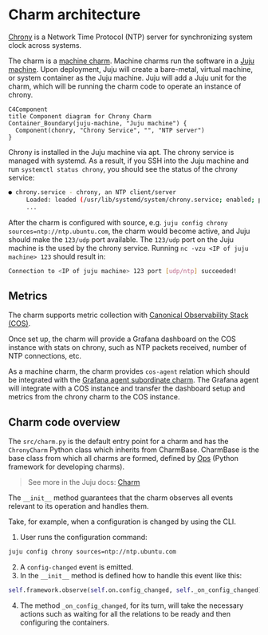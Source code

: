 # Charm architecture

[Chrony](https://chrony-project.org/) is a Network Time Protocol (NTP) server for synchronizing system clock across systems.

The charm is a [machine charm](https://documentation.ubuntu.com/juju/latest/reference/charm/index.html#machine). Machine charms run the software in a [Juju machine](https://documentation.ubuntu.com/juju/latest/reference/machine/).
Upon deployment, Juju will create a bare-metal, virtual machine, or system container as the Juju machine.
Juju will add a Juju unit for the charm, which will be running the charm code to operate an instance of chrony.

```mermaid
C4Component
title Component diagram for Chrony Charm
Container_Boundary(juju-machine, "Juju machine") {
  Component(chonry, "Chrony Service", "", "NTP server")
}
```

Chrony is installed in the Juju machine via apt. The chrony service is managed with systemd.
As a result, if you SSH into the Juju machine and run `systemctl status chrony`, you should see the status of the chrony service:

```bash
● chrony.service - chrony, an NTP client/server
     Loaded: loaded (/usr/lib/systemd/system/chrony.service; enabled; preset: enabled)
     ...
```

After the charm is configured with source, e.g. `juju config chrony sources=ntp://ntp.ubuntu.com`, the charm would become active, and Juju should make the `123/udp` port available.
The `123/udp` port on the Juju machine is the used by the chrony service. Running `nc -vzu <IP of juju machine> 123` should result in:

```bash
Connection to <IP of juju machine> 123 port [udp/ntp] succeeded!
```

## Metrics

The charm supports metric collection with [Canonical Observability Stack (COS)](https://charmhub.io/topics/canonical-observability-stack).

Once set up, the charm will provide a Grafana dashboard on the COS instance with stats on chrony, such as NTP packets received, number of NTP connections, etc.

As a machine charm, the charm provides `cos-agent` relation which should be integrated with the [Grafana agent subordinate charm](https://charmhub.io/grafana-agent). The Grafana agent will integrate with a COS instance and transfer the dashboard setup and metrics from the chrony charm to the COS instance.

## Charm code overview

The `src/charm.py` is the default entry point for a charm and has the `ChronyCharm` Python class which inherits
from CharmBase. CharmBase is the base class from which all charms are formed, defined
by [Ops](https://juju.is/docs/sdk/ops) (Python framework for developing charms).

> See more in the Juju docs: [Charm](https://documentation.ubuntu.com/juju/latest/user/reference/charm/)

The `__init__` method guarantees that the charm observes all events relevant to its operation and handles them.

Take, for example, when a configuration is changed by using the CLI.

1. User runs the configuration command:
```bash
juju config chrony sources=ntp://ntp.ubuntu.com
```
2. A `config-changed` event is emitted.
3. In the `__init__` method is defined how to handle this event like this:
```python
self.framework.observe(self.on.config_changed, self._on_config_changed)
```
4. The method `_on_config_changed`, for its turn, will take the necessary actions such as waiting for all the relations to be ready and then configuring the containers.
